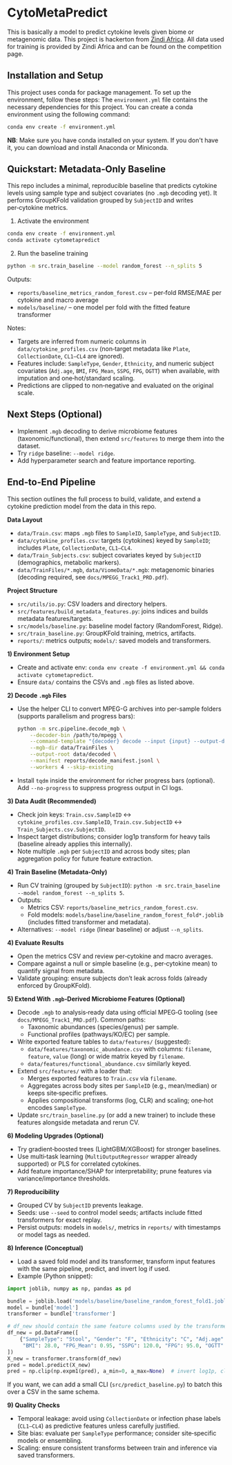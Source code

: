 # CytoMetaPredict
This is basically a model to predict cytokine levels given biome or metagenomic data. This project is hackerton from [Zindi Africa](https://zindi.africa/).
All data used for training is provided by Zindi Africa and can be found on the competition page. 


## Installation and Setup
This project uses conda for package management. To set up the environment, follow these steps:
The `environment.yml` file contains the necessary dependencies for this project. You can create a conda environment using the following command:

```bash
conda env create -f environment.yml
```

**NB**: Make sure you have conda installed on your system. If you don't have it, you can download and install Anaconda or Miniconda.

## Quickstart: Metadata‑Only Baseline

This repo includes a minimal, reproducible baseline that predicts cytokine levels using sample type and subject covariates (no `.mgb` decoding yet). It performs GroupKFold validation grouped by `SubjectID` and writes per‑cytokine metrics.

1) Activate the environment

```bash
conda env create -f environment.yml
conda activate cytometapredict
```

2) Run the baseline training

```bash
python -m src.train_baseline --model random_forest --n_splits 5
```

Outputs:
- `reports/baseline_metrics_random_forest.csv` – per‑fold RMSE/MAE per cytokine and macro average
- `models/baseline/` – one model per fold with the fitted feature transformer

Notes:
- Targets are inferred from numeric columns in `data/cytokine_profiles.csv` (non‑target metadata like `Plate`, `CollectionDate`, `CL1–CL4` are ignored).
- Features include: `SampleType`, `Gender`, `Ethnicity`, and numeric subject covariates (`Adj.age`, `BMI`, `FPG_Mean`, `SSPG`, `FPG`, `OGTT`) when available, with imputation and one‑hot/standard scaling.
- Predictions are clipped to non‑negative and evaluated on the original scale.

## Next Steps (Optional)

- Implement `.mgb` decoding to derive microbiome features (taxonomic/functional), then extend `src/features` to merge them into the dataset.
- Try `ridge` baseline: `--model ridge`.
- Add hyperparameter search and feature importance reporting.

## End‑to‑End Pipeline

This section outlines the full process to build, validate, and extend a cytokine prediction model from the data in this repo.

**Data Layout**
- `data/Train.csv`: maps `.mgb` files to `SampleID`, `SampleType`, and `SubjectID`.
- `data/cytokine_profiles.csv`: targets (cytokines) keyed by `SampleID`; includes `Plate`, `CollectionDate`, `CL1–CL4`.
- `data/Train_Subjects.csv`: subject covariates keyed by `SubjectID` (demographics, metabolic markers).
- `data/TrainFiles/*.mgb`, `data/ViomeData/*.mgb`: metagenomic binaries (decoding required, see `docs/MPEGG_Track1_PRD.pdf`).

**Project Structure**
- `src/utils/io.py`: CSV loaders and directory helpers.
- `src/features/build_metadata_features.py`: joins indices and builds metadata features/targets.
- `src/models/baseline.py`: baseline model factory (RandomForest, Ridge).
- `src/train_baseline.py`: GroupKFold training, metrics, artifacts.
- `reports/`: metrics outputs; `models/`: saved models and transformers.

**1) Environment Setup**
- Create and activate env: `conda env create -f environment.yml && conda activate cytometapredict`.
- Ensure `data/` contains the CSVs and `.mgb` files as listed above.

**2) Decode `.mgb` Files**
- Use the helper CLI to convert MPEG-G archives into per-sample folders (supports parallelism and progress bars):
  ```bash
  python -m src.pipeline.decode_mgb \
      --decoder-bin /path/to/mpegg \
      --command-template "{decoder} decode --input {input} --output-dir {output_dir} --format fastq" \
      --mgb-dir data/TrainFiles \
      --output-root data/decoded \
      --manifest reports/decode_manifest.jsonl \
      --workers 4 --skip-existing
  ```
- Install `tqdm` inside the environment for richer progress bars (optional). Add `--no-progress` to suppress progress output in CI logs.

**3) Data Audit (Recommended)**
- Check join keys: `Train.csv.SampleID` ↔ `cytokine_profiles.csv.SampleID`, `Train.csv.SubjectID` ↔ `Train_Subjects.csv.SubjectID`.
- Inspect target distributions; consider log1p transform for heavy tails (baseline already applies this internally).
- Note multiple `.mgb` per `SubjectID` and across body sites; plan aggregation policy for future feature extraction.

**4) Train Baseline (Metadata-Only)**
- Run CV training (grouped by `SubjectID`): `python -m src.train_baseline --model random_forest --n_splits 5`.
- Outputs:
  - Metrics CSV: `reports/baseline_metrics_random_forest.csv`.
  - Fold models: `models/baseline/baseline_random_forest_fold*.joblib` (includes fitted transformer and metadata).
- Alternatives: `--model ridge` (linear baseline) or adjust `--n_splits`.

**4) Evaluate Results**
- Open the metrics CSV and review per‑cytokine and macro averages.
- Compare against a null or simple baseline (e.g., per‑cytokine mean) to quantify signal from metadata.
- Validate grouping: ensure subjects don’t leak across folds (already enforced by GroupKFold).

**5) Extend With `.mgb`‑Derived Microbiome Features (Optional)**
- Decode `.mgb` to analysis‑ready data using official MPEG‑G tooling (see `docs/MPEGG_Track1_PRD.pdf`). Common paths:
  - Taxonomic abundances (species/genus) per sample.
  - Functional profiles (pathways/KO/EC) per sample.
- Write exported feature tables to `data/features/` (suggested):
  - `data/features/taxonomic_abundance.csv` with columns: `filename`, `feature`, `value` (long) or wide matrix keyed by `filename`.
  - `data/features/functional_abundance.csv` similarly keyed.
- Extend `src/features/` with a loader that:
  - Merges exported features to `Train.csv` via `filename`.
  - Aggregates across body sites per `SampleID` (e.g., mean/median) or keeps site‑specific prefixes.
  - Applies compositional transforms (log, CLR) and scaling; one‑hot encodes `SampleType`.
- Update `src/train_baseline.py` (or add a new trainer) to include these features alongside metadata and rerun CV.

**6) Modeling Upgrades (Optional)**
- Try gradient‑boosted trees (LightGBM/XGBoost) for stronger baselines.
- Use multi‑task learning (`MultiOutputRegressor` wrapper already supported) or PLS for correlated cytokines.
- Add feature importance/SHAP for interpretability; prune features via variance/importance thresholds.

**7) Reproducibility**
- Grouped CV by `SubjectID` prevents leakage.
- Seeds: use `--seed` to control model seeds; artifacts include fitted transformers for exact replay.
- Persist outputs: models in `models/`, metrics in `reports/` with timestamps or model tags as needed.

**8) Inference (Conceptual)**
- Load a saved fold model and its transformer, transform input features with the same pipeline, predict, and invert log if used.
- Example (Python snippet):

```python
import joblib, numpy as np, pandas as pd

bundle = joblib.load('models/baseline/baseline_random_forest_fold1.joblib')
model = bundle['model']
transformer = bundle['transformer']

# df_new should contain the same feature columns used by the transformer
df_new = pd.DataFrame([
    {"SampleType": "Stool", "Gender": "F", "Ethnicity": "C", "Adj.age": 55.0,
     "BMI": 28.0, "FPG_Mean": 0.95, "SSPG": 120.0, "FPG": 95.0, "OGTT": 1.1}
])
X_new = transformer.transform(df_new)
pred = model.predict(X_new)
pred = np.clip(np.expm1(pred), a_min=0, a_max=None)  # invert log1p, clip negatives
```

If you want, we can add a small CLI (`src/predict_baseline.py`) to batch this over a CSV in the same schema.

**9) Quality Checks**
- Temporal leakage: avoid using `CollectionDate` or infection phase labels (`CL1–CL4`) as predictive features unless carefully justified.
- Site bias: evaluate per `SampleType` performance; consider site‑specific models or ensembling.
- Scaling: ensure consistent transforms between train and inference via saved transformers.
